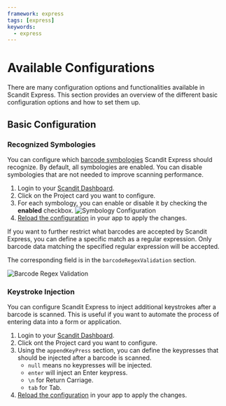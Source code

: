 ```yaml
---
framework: express
tags: [express]
keywords:
  - express
---
```


# Available Configurations

There are many configuration options and functionalities available in Scandit Express. This section provides an overview of the different basic configuration options and how to set them up.

## Basic Configuration

### Recognized Symbologies

You can configure which [barcode symbologies](/barcode-symbologies.md) Scandit Express should recognize. By default, all symbologies are enabled. You can disable symbologies that are not needed to improve scanning performance.

1. Login to your [Scandit Dashboard](https://ssl.scandit.com/).
2. Click on the Project card you want to configure.
3. For each symbology, you can enable or disable it by checking the **enabled** checkbox.
    ![Symbology Configuration](/img/express/enabled_symbology.png)
4. [Reload the configuration](/hosted/express/getting-started/rollout.md#updating-configuration) in your app to apply the changes.

If you want to further restrict what barcodes are accepted by Scandit Express, you can define a specific match as a regular expression. Only barcode data matching the specified regular expression will be accepted.

The corresponding field is in the `barcodeRegexValidation` section.

![Barcode Regex Validation](/img/express/regex_validation.png)

### Keystroke Injection

You can configure Scandit Express to inject additional keystrokes after a barcode is scanned. This is useful if you want to automate the process of entering data into a form or application.

1. Login to your [Scandit Dashboard](https://ssl.scandit.com/).
2. Click ont the Project card you want to configure.
3. Using the `appendKeyPress` section, you can define the keypresses that should be injected after a barcode is scanned.
    * `null` means no keypresses will be injected.
    * `enter` will inject an Enter keypress.
    * `\n` for Return Carriage.
    * `tab` for Tab.
4. [Reload the configuration](/hosted/express/getting-started/rollout.md#updating-configuration) in your app to apply the changes.
